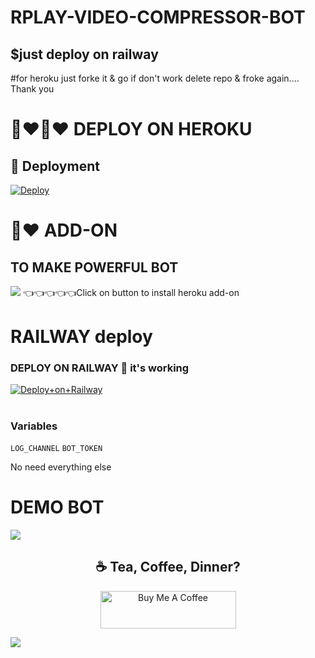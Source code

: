 # RPLAY-VIDEO-COMPRESSOR-BOT
## $just deploy on railway
#for heroku  just forke it & go if don't work  delete repo & froke again....
Thank you
# 💜♥️💜♥️ DEPLOY ON HEROKU
## 🚀 Deployment

[![Deploy](https://www.herokucdn.com/deploy/button.svg)](https://telegram.dog/XTZ_HerokuBot?start=UmVuaXNoLVJwbGF5L2Ytc3UtY29tIG1haW4)

# 💜♥️ ADD-ON
## TO MAKE POWERFUL BOT
<a href="https://dashboard.heroku.com/provision-addon?addonServiceId=6c67493d-8fc2-4cd4-9161-4f1ec11cbe69&planId=062a1cc7-f79f-404c-9f91-135f70175577"><img src="https://telegra.ph/file/15854f14b1a31dd8777ea.jpg"></a>
👈👈👈👈👈Click on button to install heroku add-on

# RAILWAY deploy 
### DEPLOY ON RAILWAY 🚂 it's working
[![Deploy+on+Railway](https://railway.app/button.svg)](https://railway.app/new/template?template=https://github.com/Rplayoriginal/RPLAY-VIDEO-COMPRESSOR-BOT&envs=LOG_CHANNEL,BOT_TOKEN)
#

### Variables
`LOG_CHANNEL` `BOT_TOKEN`

No need everything else


# DEMO BOT
<a href="https://t.me/Rplay_compressor_bot"><img src="https://telegra.ph/file/7a91a0e1766c20e874cbe.jpg"></a>


<h2 align="center">☕️ Tea, Coffee, Dinner?</h2>
<p align="center">
    <a href="https://www.buymeacoffee.com/Rplay"><img src="https://cdn.buymeacoffee.com/buttons/v2/default-yellow.png" alt="Buy Me A Coffee" style="height: 60px !important;width: 217px !important;" ></a>
 
   <a href="https://www.paypal.me/renish12"><img src="https://telegra.ph/file/e6541d1367a4f0fe90e76.jpg"></a>
</p>
